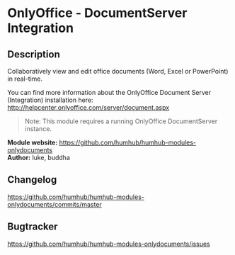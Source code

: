 OnlyOffice - DocumentServer Integration
=======================================

## Description
Collaboratively view and edit office documents (Word, Excel or PowerPoint) in real-time.

You can find more information about the OnlyOffice Document Server (Integration) installation here:  <http://helpcenter.onlyoffice.com/server/document.aspx>

> Note: This module requires a running OnlyOffice DocumentServer instance.

__Module website:__ <https://github.com/humhub/humhub-modules-onlydocuments>    
__Author:__ luke, buddha

## Changelog

<https://github.com/humhub/humhub-modules-onlydocuments/commits/master>

## Bugtracker

<https://github.com/humhub/humhub-modules-onlydocuments/issues>

